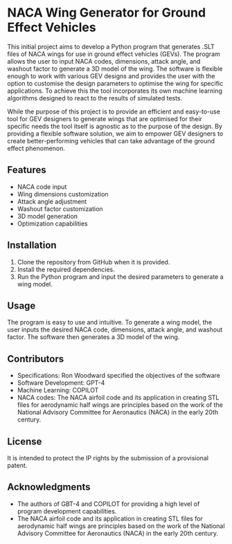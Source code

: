 # NACA Wing Generator for Ground Effect Vehicles

This initial project aims to develop a Python program that generates .SLT files of NACA wings for use in ground effect vehicles (GEVs). The program allows the user to input NACA codes, dimensions, attack angle, and washout factor to generate a 3D model of the wing. The software is flexible enough to work with various GEV designs and provides the user with the option to customise the design parameters to optimise the wing for specific applications. To achieve this the tool incorporates its own machine learning algorithms designed to react to the results of simulated tests.

While the purpose of this project is to provide an efficient and easy-to-use tool for GEV designers to generate wings that are optimised for their specific needs the tool itself is agnostic as to the purpose of the design. By providing a flexible software solution, we aim to empower GEV designers to create better-performing vehicles that can take advantage of the ground effect phenomenon.

## Features

- NACA code input
- Wing dimensions customization
- Attack angle adjustment
- Washout factor customization
- 3D model generation
- Optimization capabilities

## Installation

1. Clone the repository from GitHub when it is provided.
2. Install the required dependencies.
3. Run the Python program and input the desired parameters to generate a wing model.

## Usage

The program is easy to use and intuitive. To generate a wing model, the user inputs the desired NACA code, dimensions, attack angle, and washout factor. The software then generates a 3D model of the wing.

## Contributors

- Specifications: Ron Woodward specified the objectives of the software
- Software Development: GPT-4
- Machine Learning: COPILOT
- NACA codes: The NACA airfoil code and its application in creating STL files for aerodynamic half wings are principles based on the work of the National Advisory Committee for Aeronautics (NACA) in the early 20th century.

## License

It is intended to protect the IP rights by the submission of a provisional patent.

## Acknowledgments

- The authors of GBT-4 and COPILOT for providing a high level of program development capabilities.
- The NACA airfoil code and its application in creating STL files for aerodynamic half wings are principles based on the work of the National Advisory Committee for Aeronautics (NACA) in the early 20th century.

